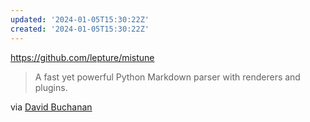 ```yaml
---
updated: '2024-01-05T15:30:22Z'
created: '2024-01-05T15:30:22Z'
---
```

https://github.com/lepture/mistune

> A fast yet powerful Python Markdown parser with renderers and plugins.

via [David Buchanan](https://www.da.vidbuchanan.co.uk/blog/mathml-blogging.html)